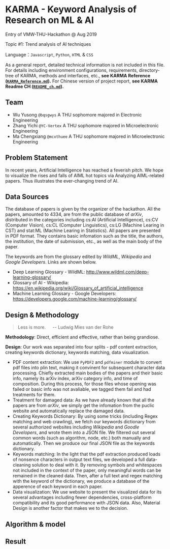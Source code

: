 # KARMA - Keyword Analysis of Research on ML & AI

Entry of VMW-THU-Hackathon @ Aug 2019

Topic #1: Trend analysis of AI techniques

Language：`Javascript`, `Python`, `HTML` & `CSS`

As a general report, detailed technical information is not included in this file.
For details including environment configurations, requirements, directory-tree of KARMA, methods and interfaces, etc., **see KARMA Reference ([`KARMA_Reference.md`](KARMA_Reference.md)).**
For Chinese version of project report, **see KARMA Readme CH ([`README_ch.md`](README_ch.md)).**

## Team

- Wu Yusong `@bqsgwys` A THU sophomore majored in Electronic Engineering
- Zhang Yichi `@YC-Vertex` A THU sophomore majored in Microelectronic Engineering
- Ma Chengxiang `@mcxthuee` A THU sophomore majored in Microelectronic Engineering

## Problem Statement

In recent years, Artificial Intelligence has reached a feverish pitch. We hope to visualize the rises and falls of AIML hot topics via Analyzing AIML-related papers. Thus illustrates the ever-changing trend of AI.

## Data Sources

The database of papers is given by the organizer of the hackathon.
All the papers, amounted to 4334, are from the public database of _arXiv_, distributed in the categories including cs:AI (Artificial Intelligence), cs:CV (Computer Vision), cs:CL (Computer Linguistics), cs:LG (Machine Learing in CST) and stat:ML (Machine Learing in Statistics).
All papers are presented in PDF format.
They contains basic infomation such as the title, the authors, the institution, the date of submission, etc., as well as the main body of the paper.

The keywords are from the glossary edited by _WildML_, _Wikipedia_ and _Google Developers_. Links are shown below.

- Deep Learning Glossary - WildML: http://www.wildml.com/deep-learning-glossary/
- Glossary of AI - Wikipedia: https://en.wikipedia.org/wiki/Glossary_of_artificial_intelligence
- Machine Learning Glossary - Google Developers: https://developers.google.com/machine-learning/glossary/

## Design & Methodology

> Less is more. &emsp; -- Ludwig Mies van der Rohe

**Methodology**: Direct, efficient and effective, rather than being grandiose.

**Design**: Our work was separated into four splits - pdf content extraction, creating keywords dictionary, keywords matching, data visualization.

- PDF content extraction:
  We use `PyPDF2` and `pdfminer` module to convert pdf files into plin text, making it convinent for subsequent character data processing.
  Chiefly extracted main bodies of the papers and their basic info, namely its arXiv index, arXiv category info, and time of composition.
  During this process, for those files whose opening was failed or basic info was not avaliable, we tagged them fail and had treatments for them.
- Treatment for damaged data:
  As we have already known that all the papers are from _arXiv_, we simply get the infomation from the puclic website and automatically replace the damaged data.
- Creating Keywords Dictionary:
  By using some tricks (including Regex matching and web crawling), we fetch our keywords dictionary from several authorized websites including _Wikipedia_ and _Goodle Developers_, and wrote them into a JSON file.
  We filtered out several common words (such as algorithm, node, etc.) both manually and automatically.
  Then we produce our final JSON file as the keywords dictionary.
- Keywords matching:
  In the light that the pdf extraction produced loads of nonsence characters in output text files, we developed a full data-cleaning solution to deal with it.
  By removing symbols and whitespaces not included in the context of the paper, only meaningful words can be remained in the cleaned data.
  Then, after a full text and regex matching with the keyword of the dictionary, we produce a database of the apperence of each keyword in each paper.
- Data visualization:
  We use website to present the visualized data for its several advantages including fewer dependencies, cross-platform compatibility and its good performance with JSON data.
  Also, Material Design is another factor that makes we to the decision.

## Algorithm & model

## Result
